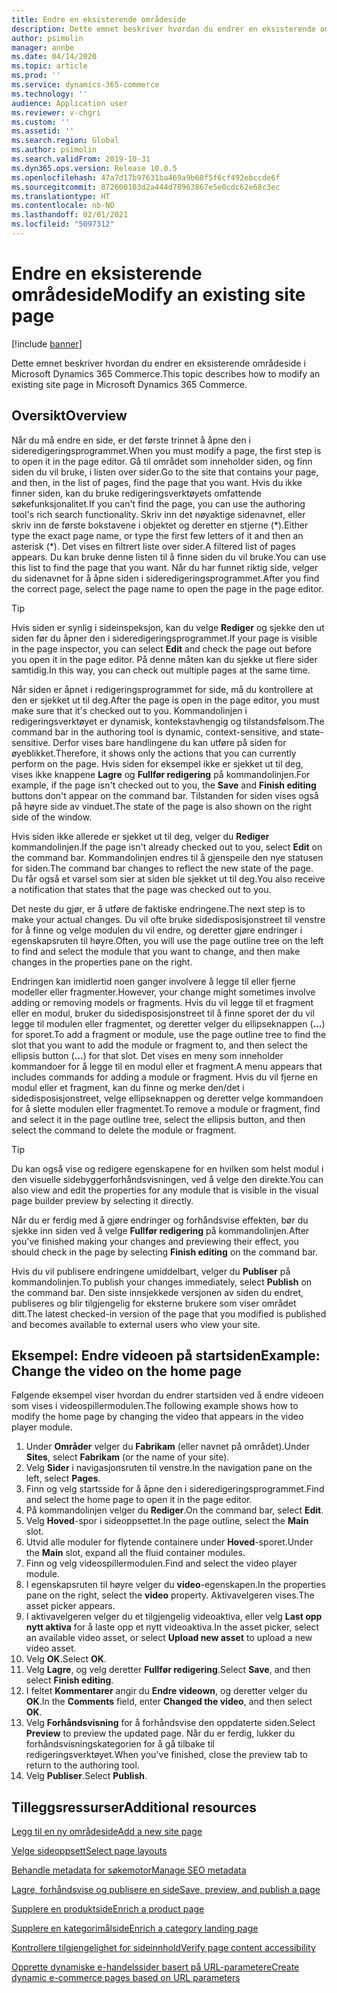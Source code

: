 ```yaml
---
title: Endre en eksisterende områdeside
description: Dette emnet beskriver hvordan du endrer en eksisterende områdeside i Microsoft Dynamics 365 Commerce.
author: psimolin
manager: annbe
ms.date: 04/14/2020
ms.topic: article
ms.prod: ''
ms.service: dynamics-365-commerce
ms.technology: ''
audience: Application user
ms.reviewer: v-chgri
ms.custom: ''
ms.assetid: ''
ms.search.region: Global
ms.author: psimolin
ms.search.validFrom: 2019-10-31
ms.dyn365.ops.version: Release 10.0.5
ms.openlocfilehash: 47a7d17b97631ba469a9b68f5f6cf492ebccde6f
ms.sourcegitcommit: 872600103d2a444d78963867e5e0cdc62e68c3ec
ms.translationtype: HT
ms.contentlocale: nb-NO
ms.lasthandoff: 02/01/2021
ms.locfileid: "5097312"
---
```

# <a name="modify-an-existing-site-page"></a><span data-ttu-id="6d3ed-103">Endre en eksisterende områdeside</span><span class="sxs-lookup"><span data-stu-id="6d3ed-103">Modify an existing site page</span></span>


[!include [banner](includes/banner.md)]

<span data-ttu-id="6d3ed-104">Dette emnet beskriver hvordan du endrer en eksisterende områdeside i Microsoft Dynamics 365 Commerce.</span><span class="sxs-lookup"><span data-stu-id="6d3ed-104">This topic describes how to modify an existing site page in Microsoft Dynamics 365 Commerce.</span></span>

## <a name="overview"></a><span data-ttu-id="6d3ed-105">Oversikt</span><span class="sxs-lookup"><span data-stu-id="6d3ed-105">Overview</span></span>

<span data-ttu-id="6d3ed-106">Når du må endre en side, er det første trinnet å åpne den i sideredigeringsprogrammet.</span><span class="sxs-lookup"><span data-stu-id="6d3ed-106">When you must modify a page, the first step is to open it in the page editor.</span></span> <span data-ttu-id="6d3ed-107">Gå til området som inneholder siden, og finn siden du vil bruke, i listen over sider.</span><span class="sxs-lookup"><span data-stu-id="6d3ed-107">Go to the site that contains your page, and then, in the list of pages, find the page that you want.</span></span> <span data-ttu-id="6d3ed-108">Hvis du ikke finner siden, kan du bruke redigeringsverktøyets omfattende søkefunksjonalitet.</span><span class="sxs-lookup"><span data-stu-id="6d3ed-108">If you can't find the page, you can use the authoring tool's rich search functionality.</span></span> <span data-ttu-id="6d3ed-109">Skriv inn det nøyaktige sidenavnet, eller skriv inn de første bokstavene i objektet og deretter en stjerne (\*).</span><span class="sxs-lookup"><span data-stu-id="6d3ed-109">Either type the exact page name, or type the first few letters of it and then an asterisk (\*).</span></span> <span data-ttu-id="6d3ed-110">Det vises en filtrert liste over sider.</span><span class="sxs-lookup"><span data-stu-id="6d3ed-110">A filtered list of pages appears.</span></span> <span data-ttu-id="6d3ed-111">Du kan bruke denne listen til å finne siden du vil bruke.</span><span class="sxs-lookup"><span data-stu-id="6d3ed-111">You can use this list to find the page that you want.</span></span> <span data-ttu-id="6d3ed-112">Når du har funnet riktig side, velger du sidenavnet for å åpne siden i sideredigeringsprogrammet.</span><span class="sxs-lookup"><span data-stu-id="6d3ed-112">After you find the correct page, select the page name to open the page in the page editor.</span></span>

> [!TIP]
> <span data-ttu-id="6d3ed-113">Hvis siden er synlig i sideinspeksjon, kan du velge **Rediger** og sjekke den ut siden før du åpner den i sideredigeringsprogrammet.</span><span class="sxs-lookup"><span data-stu-id="6d3ed-113">If your page is visible in the page inspector, you can select **Edit** and check the page out before you open it in the page editor.</span></span> <span data-ttu-id="6d3ed-114">På denne måten kan du sjekke ut flere sider samtidig.</span><span class="sxs-lookup"><span data-stu-id="6d3ed-114">In this way, you can check out multiple pages at the same time.</span></span>

<span data-ttu-id="6d3ed-115">Når siden er åpnet i redigeringsprogrammet for side, må du kontrollere at den er sjekket ut til deg.</span><span class="sxs-lookup"><span data-stu-id="6d3ed-115">After the page is open in the page editor, you must make sure that it's checked out to you.</span></span> <span data-ttu-id="6d3ed-116">Kommandolinjen i redigeringsverktøyet er dynamisk, kontekstavhengig og tilstandsfølsom.</span><span class="sxs-lookup"><span data-stu-id="6d3ed-116">The command bar in the authoring tool is dynamic, context-sensitive, and state-sensitive.</span></span> <span data-ttu-id="6d3ed-117">Derfor vises bare handlingene du kan utføre på siden for øyeblikket.</span><span class="sxs-lookup"><span data-stu-id="6d3ed-117">Therefore, it shows only the actions that you can currently perform on the page.</span></span> <span data-ttu-id="6d3ed-118">Hvis siden for eksempel ikke er sjekket ut til deg, vises ikke knappene **Lagre** og **Fullfør redigering** på kommandolinjen.</span><span class="sxs-lookup"><span data-stu-id="6d3ed-118">For example, if the page isn't checked out to you, the **Save** and **Finish editing** buttons don't appear on the command bar.</span></span> <span data-ttu-id="6d3ed-119">Tilstanden for siden vises også på høyre side av vinduet.</span><span class="sxs-lookup"><span data-stu-id="6d3ed-119">The state of the page is also shown on the right side of the window.</span></span>

<span data-ttu-id="6d3ed-120">Hvis siden ikke allerede er sjekket ut til deg, velger du **Rediger** kommandolinjen.</span><span class="sxs-lookup"><span data-stu-id="6d3ed-120">If the page isn't already checked out to you, select **Edit** on the command bar.</span></span> <span data-ttu-id="6d3ed-121">Kommandolinjen endres til å gjenspeile den nye statusen for siden.</span><span class="sxs-lookup"><span data-stu-id="6d3ed-121">The command bar changes to reflect the new state of the page.</span></span> <span data-ttu-id="6d3ed-122">Du får også et varsel som sier at siden ble sjekket ut til deg.</span><span class="sxs-lookup"><span data-stu-id="6d3ed-122">You also receive a notification that states that the page was checked out to you.</span></span>

<span data-ttu-id="6d3ed-123">Det neste du gjør, er å utføre de faktiske endringene.</span><span class="sxs-lookup"><span data-stu-id="6d3ed-123">The next step is to make your actual changes.</span></span> <span data-ttu-id="6d3ed-124">Du vil ofte bruke sidedisposisjonstreet til venstre for å finne og velge modulen du vil endre, og deretter gjøre endringer i egenskapsruten til høyre.</span><span class="sxs-lookup"><span data-stu-id="6d3ed-124">Often, you will use the page outline tree on the left to find and select the module that you want to change, and then make changes in the properties pane on the right.</span></span> 

<span data-ttu-id="6d3ed-125">Endringen kan imidlertid noen ganger involvere å legge til eller fjerne modeller eller fragmenter.</span><span class="sxs-lookup"><span data-stu-id="6d3ed-125">However, your change might sometimes involve adding or removing models or fragments.</span></span> <span data-ttu-id="6d3ed-126">Hvis du vil legge til et fragment eller en modul, bruker du sidedisposisjonstreet til å finne sporet der du vil legge til modulen eller fragmentet, og deretter velger du ellipseknappen (**...**) for sporet.</span><span class="sxs-lookup"><span data-stu-id="6d3ed-126">To add a fragment or module, use the page outline tree to find the slot that you want to add the module or fragment to, and then select the ellipsis button (**...**) for that slot.</span></span> <span data-ttu-id="6d3ed-127">Det vises en meny som inneholder kommandoer for å legge til en modul eller et fragment.</span><span class="sxs-lookup"><span data-stu-id="6d3ed-127">A menu appears that includes commands for adding a module or fragment.</span></span> <span data-ttu-id="6d3ed-128">Hvis du vil fjerne en modul eller et fragment, kan du finne og merke den/det i sidedisposisjonstreet, velge ellipseknappen og deretter velge kommandoen for å slette modulen eller fragmentet.</span><span class="sxs-lookup"><span data-stu-id="6d3ed-128">To remove a module or fragment, find and select it in the page outline tree, select the ellipsis button, and then select the command to delete the module or fragment.</span></span>

> [!TIP]
> <span data-ttu-id="6d3ed-129">Du kan også vise og redigere egenskapene for en hvilken som helst modul i den visuelle sidebyggerforhåndsvisningen, ved å velge den direkte.</span><span class="sxs-lookup"><span data-stu-id="6d3ed-129">You can also view and edit the properties for any module that is visible in the visual page builder preview by selecting it directly.</span></span>

<span data-ttu-id="6d3ed-130">Når du er ferdig med å gjøre endringer og forhåndsvise effekten, bør du sjekke inn siden ved å velge **Fullfør redigering** på kommandolinjen.</span><span class="sxs-lookup"><span data-stu-id="6d3ed-130">After you've finished making your changes and previewing their effect, you should check in the page by selecting **Finish editing** on the command bar.</span></span> 

<span data-ttu-id="6d3ed-131">Hvis du vil publisere endringene umiddelbart, velger du **Publiser** på kommandolinjen.</span><span class="sxs-lookup"><span data-stu-id="6d3ed-131">To publish your changes immediately, select **Publish** on the command bar.</span></span> <span data-ttu-id="6d3ed-132">Den siste innsjekkede versjonen av siden du endret, publiseres og blir tilgjengelig for eksterne brukere som viser området ditt.</span><span class="sxs-lookup"><span data-stu-id="6d3ed-132">The latest checked-in version of the page that you modified is published and becomes available to external users who view your site.</span></span> 

## <a name="example-change-the-video-on-the-home-page"></a><span data-ttu-id="6d3ed-133">Eksempel: Endre videoen på startsiden</span><span class="sxs-lookup"><span data-stu-id="6d3ed-133">Example: Change the video on the home page</span></span>

<span data-ttu-id="6d3ed-134">Følgende eksempel viser hvordan du endrer startsiden ved å endre videoen som vises i videospillermodulen.</span><span class="sxs-lookup"><span data-stu-id="6d3ed-134">The following example shows how to modify the home page by changing the video that appears in the video player module.</span></span>

1. <span data-ttu-id="6d3ed-135">Under **Områder** velger du **Fabrikam** (eller navnet på området).</span><span class="sxs-lookup"><span data-stu-id="6d3ed-135">Under **Sites**, select **Fabrikam** (or the name of your site).</span></span>
1. <span data-ttu-id="6d3ed-136">Velg **Sider** i navigasjonsruten til venstre.</span><span class="sxs-lookup"><span data-stu-id="6d3ed-136">In the navigation pane on the left, select **Pages**.</span></span>
1. <span data-ttu-id="6d3ed-137">Finn og velg startsside for å åpne den i sideredigeringsprogrammet.</span><span class="sxs-lookup"><span data-stu-id="6d3ed-137">Find and select the home page to open it in the page editor.</span></span>
1. <span data-ttu-id="6d3ed-138">På kommandolinjen velger du **Rediger**.</span><span class="sxs-lookup"><span data-stu-id="6d3ed-138">On the command bar, select **Edit**.</span></span>
1. <span data-ttu-id="6d3ed-139">Velg **Hoved**-spor i sideoppsettet.</span><span class="sxs-lookup"><span data-stu-id="6d3ed-139">In the page outline, select the **Main** slot.</span></span>
1. <span data-ttu-id="6d3ed-140">Utvid alle moduler for flytende containere under **Hoved**-sporet.</span><span class="sxs-lookup"><span data-stu-id="6d3ed-140">Under the **Main** slot, expand all the fluid container modules.</span></span>
1. <span data-ttu-id="6d3ed-141">Finn og velg videospillermodulen.</span><span class="sxs-lookup"><span data-stu-id="6d3ed-141">Find and select the video player module.</span></span>
1. <span data-ttu-id="6d3ed-142">I egenskapsruten til høyre velger du **video**-egenskapen.</span><span class="sxs-lookup"><span data-stu-id="6d3ed-142">In the properties pane on the right, select the **video** property.</span></span> <span data-ttu-id="6d3ed-143">Aktivavelgeren vises.</span><span class="sxs-lookup"><span data-stu-id="6d3ed-143">The asset picker appears.</span></span>
1. <span data-ttu-id="6d3ed-144">I aktivavelgeren velger du et tilgjengelig videoaktiva, eller velg **Last opp nytt aktiva** for å laste opp et nytt videoaktiva.</span><span class="sxs-lookup"><span data-stu-id="6d3ed-144">In the asset picker, select an available video asset, or select **Upload new asset** to upload a new video asset.</span></span>
1. <span data-ttu-id="6d3ed-145">Velg **OK**.</span><span class="sxs-lookup"><span data-stu-id="6d3ed-145">Select **OK**.</span></span>
1. <span data-ttu-id="6d3ed-146">Velg **Lagre**, og velg deretter **Fullfør redigering**.</span><span class="sxs-lookup"><span data-stu-id="6d3ed-146">Select **Save**, and then select **Finish editing**.</span></span>
1. <span data-ttu-id="6d3ed-147">I feltet **Kommentarer** angir du **Endre videown**, og deretter velger du **OK**.</span><span class="sxs-lookup"><span data-stu-id="6d3ed-147">In the **Comments** field, enter **Changed the video**, and then select **OK**.</span></span>
1. <span data-ttu-id="6d3ed-148">Velg **Forhåndsvisning** for å forhåndsvise den oppdaterte siden.</span><span class="sxs-lookup"><span data-stu-id="6d3ed-148">Select **Preview** to preview the updated page.</span></span> <span data-ttu-id="6d3ed-149">Når du er ferdig, lukker du forhåndsvisningskategorien for å gå tilbake til redigeringsverktøyet.</span><span class="sxs-lookup"><span data-stu-id="6d3ed-149">When you've finished, close the preview tab to return to the authoring tool.</span></span>
1. <span data-ttu-id="6d3ed-150">Velg **Publiser**.</span><span class="sxs-lookup"><span data-stu-id="6d3ed-150">Select **Publish**.</span></span>

## <a name="additional-resources"></a><span data-ttu-id="6d3ed-151">Tilleggsressurser</span><span class="sxs-lookup"><span data-stu-id="6d3ed-151">Additional resources</span></span>

[<span data-ttu-id="6d3ed-152">Legg til en ny områdeside</span><span class="sxs-lookup"><span data-stu-id="6d3ed-152">Add a new site page</span></span>](add-new-page.md)

[<span data-ttu-id="6d3ed-153">Velge sideoppsett</span><span class="sxs-lookup"><span data-stu-id="6d3ed-153">Select page layouts</span></span>](select-page-layouts.md)

[<span data-ttu-id="6d3ed-154">Behandle metadata for søkemotor</span><span class="sxs-lookup"><span data-stu-id="6d3ed-154">Manage SEO metadata</span></span>](manage-seo-metadata.md)

[<span data-ttu-id="6d3ed-155">Lagre, forhåndsvise og publisere en side</span><span class="sxs-lookup"><span data-stu-id="6d3ed-155">Save, preview, and publish a page</span></span>](save-preview-publish-page.md)

[<span data-ttu-id="6d3ed-156">Supplere en produktside</span><span class="sxs-lookup"><span data-stu-id="6d3ed-156">Enrich a product page</span></span>](enrich-product-page.md)

[<span data-ttu-id="6d3ed-157">Supplere en kategorimålside</span><span class="sxs-lookup"><span data-stu-id="6d3ed-157">Enrich a category landing page</span></span>](enrich-category-page.md)

[<span data-ttu-id="6d3ed-158">Kontrollere tilgjengelighet for sideinnhold</span><span class="sxs-lookup"><span data-stu-id="6d3ed-158">Verify page content accessibility</span></span>](verify-accessibility.md)

[<span data-ttu-id="6d3ed-159">Opprette dynamiske e-handelssider basert på URL-parametere</span><span class="sxs-lookup"><span data-stu-id="6d3ed-159">Create dynamic e-commerce pages based on URL parameters</span></span>](create-dynamic-pages.md)

